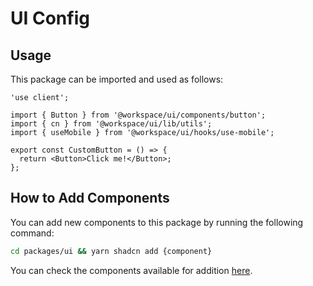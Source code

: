 # UI Config

## Usage

This package can be imported and used as follows:

```tsx
'use client';

import { Button } from '@workspace/ui/components/button';
import { cn } from '@workspace/ui/lib/utils';
import { useMobile } from '@workspace/ui/hooks/use-mobile';

export const CustomButton = () => {
  return <Button>Click me!</Button>;
};
```

## How to Add Components

You can add new components to this package by running the following command:

```bash
cd packages/ui && yarn shadcn add {component}
```

You can check the components available for addition [here](https://ui.shadcn.com/docs/components).
